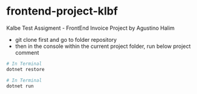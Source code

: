 # frontend-project-klbf

Kalbe Test Assigment - FrontEnd Invoice Project by Agustino Halim 

  - git clone first and go to folder repository
  - then in the console within the current project folder, run below project comment 
  ```sh
  # In Terminal
  dotnet restore
  ```
  ```sh
  # In Terminal
  dotnet run
  ```
